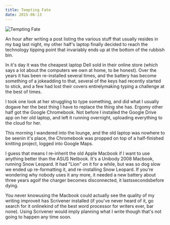 ```yaml
---
title: Tempting Fate
date: 2015-06-13
---
```


![Tempting Fate](https://source.unsplash.com/s9CC2SKySJM/1600x900)

An hour after writing a post listing the various stuff that usually resides in my bag last night, my other half's laptop finally decided to reach the technology tipping point that invariably ends up at the bottom of the rubbish bin.

In it's day it was the cheapest laptop Dell sold in their online store (which says a lot about the computers we own at home, to be honest). Over the years it has been re-installed several times, and the battery has become something of a jokeadding to that, several of the keys had recently started to stick, and a few had lost their covers entirelymaking typing a challenge at the best of times.

I took one look at her struggling to type something, and did what I usually dogave her the best thing I have to replace the thing she has. Ergomy other half got the Google Chromebook. Not before I installed the Google Drive app on her old laptop, and left it running overnight, uploading everything to the cloud for her.

This morning I wandered into the lounge, and the old laptop was nowhere to be seenin it's place, the Chromebook was propped on top of a half-finished knitting project, logged into Google Maps.

I guess that means I re-inherit the old Apple Macbook if I want to use anything better than the ASUS Netbook. It's a Unibody 2008 Macbook, running Snow Leopard. It had "Lion" on it for a while, but was so dog slow we ended up re-formatting it, and re-installing Snow Leopard. If you're wondering why nobody uses it any more, it needed a new battery about three years agoif the charger becomes disconnected, it lastssecondsbefore dying.

You never knowusing the Macbook could actually see the quality of my writing improveit has Scrivener installed (if you've never heard of it, go search for it onlinekind of the best word processor for writers ever, bar none). Using Scrivener would imply planning what I write though that's not going to happen any time soon.